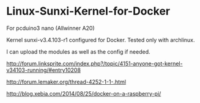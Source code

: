 # Linux-Sunxi-Kernel-for-Docker
For pcduino3 nano (Allwinner A20)

Kernel sunxi-v3.4.103-r1 configured for Docker. 
Tested only with archlinux. 

I can upload the modules as well as the config if needed. 

http://forum.linksprite.com/index.php?/topic/4151-anyone-got-kernel-v34103-running/#entry10208

http://forum.lemaker.org/thread-4252-1-1-.html

http://blog.xebia.com/2014/08/25/docker-on-a-raspberry-pi/
